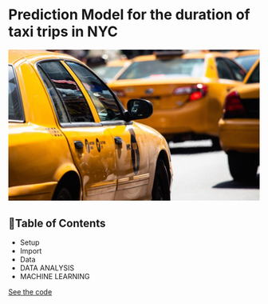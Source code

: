 # Prediction Model for the duration of taxi trips in NYC
<img src="https://github.com/thecodemancer/Prediction-Model-for-the-duration-of-taxi-trips-in-NYC/blob/689298e5b500298148d00018d06e9d229de2534c/images/taxi.jpg?raw=true" />

## 🚕Table of Contents

- Setup
- Import
- Data
- DATA ANALYSIS
- MACHINE LEARNING

[See the code](https://github.com/thecodemancer/Prediction-Model-for-the-duration-of-taxi-trips-in-NYC/blob/4989e9ec033aab861f288c6030901e7ac6f8b673/Prediction_Model_for_the_duration_of_taxi_trips_in_NYC.ipynb)
